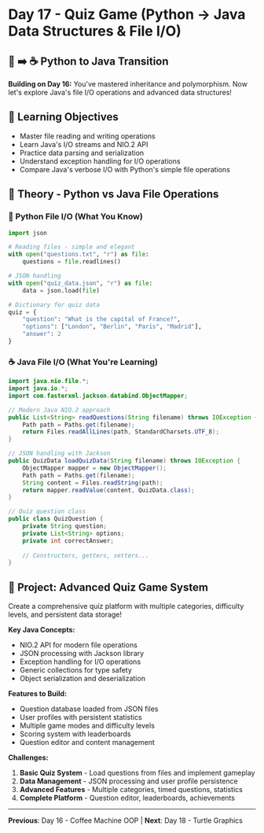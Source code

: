 # Day 17 - Quiz Game (Python → Java Data Structures & File I/O)

## 🐍 ➡️ ☕ Python to Java Transition

**Building on Day 16:** You've mastered inheritance and polymorphism. Now let's explore Java's file I/O operations and advanced data structures!

## 🎯 Learning Objectives
- Master file reading and writing operations
- Learn Java's I/O streams and NIO.2 API
- Practice data parsing and serialization
- Understand exception handling for I/O operations
- Compare Java's verbose I/O with Python's simple file operations

## 📖 Theory - Python vs Java File Operations

### 🐍 Python File I/O (What You Know)
```python
import json

# Reading files - simple and elegant
with open("questions.txt", "r") as file:
    questions = file.readlines()

# JSON handling
with open("quiz_data.json", "r") as file:
    data = json.load(file)

# Dictionary for quiz data
quiz = {
    "question": "What is the capital of France?",
    "options": ["London", "Berlin", "Paris", "Madrid"],
    "answer": 2
}
```

### ☕ Java File I/O (What You're Learning)
```java
import java.nio.file.*;
import java.io.*;
import com.fasterxml.jackson.databind.ObjectMapper;

// Modern Java NIO.2 approach
public List<String> readQuestions(String filename) throws IOException {
    Path path = Paths.get(filename);
    return Files.readAllLines(path, StandardCharsets.UTF_8);
}

// JSON handling with Jackson
public QuizData loadQuizData(String filename) throws IOException {
    ObjectMapper mapper = new ObjectMapper();
    Path path = Paths.get(filename);
    String content = Files.readString(path);
    return mapper.readValue(content, QuizData.class);
}

// Quiz question class
public class QuizQuestion {
    private String question;
    private List<String> options;
    private int correctAnswer;
    
    // Constructors, getters, setters...
}
```

## 🚀 Project: Advanced Quiz Game System

Create a comprehensive quiz platform with multiple categories, difficulty levels, and persistent data storage!

**Key Java Concepts:**
- NIO.2 API for modern file operations
- JSON processing with Jackson library
- Exception handling for I/O operations
- Generic collections for type safety
- Object serialization and deserialization

**Features to Build:**
- Question database loaded from JSON files
- User profiles with persistent statistics
- Multiple game modes and difficulty levels
- Scoring system with leaderboards
- Question editor and content management

**Challenges:**
1. **Basic Quiz System** - Load questions from files and implement gameplay
2. **Data Management** - JSON processing and user profile persistence
3. **Advanced Features** - Multiple categories, timed questions, statistics
4. **Complete Platform** - Question editor, leaderboards, achievements

---
**Previous**: Day 16 - Coffee Machine OOP | **Next**: Day 18 - Turtle Graphics